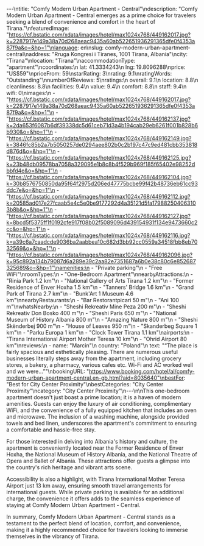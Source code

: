 ---\ntitle: "Comfy Modern Urban Apartment - Central"\ndescription: "Comfy Modern Urban Apartment - Central emerges as a prime choice for travelers seeking a blend of convenience and comfort in the heart of Tirana."\nfeaturedImage: "https://cf.bstatic.com/xdata/images/hotel/max1024x768/449162017.jpg?k=2287917e149a38a70d268aeac9435a60ab522651936291365dfe0f4353a87f9a&o=&hp=1"\nlanguage: en\nslug: comfy-modern-urban-apartment-central\naddress: "Rruga Kongresi i Tiranes, 1001 Tirana, Albania"\ncity: "Tirana"\nlocation: "Tirana"\naccommodationType: "apartment"\ncoordinates:\n  lat: 41.3334243\n  lng: 19.8096288\nprice: "US$59"\npriceFrom: 59\nstarRating: 3\nrating: 9.1\nratingWords: "Outstanding"\nnumberOfReviews: 5\nratings:\n  overall: 9.1\n  location: 8.8\n  cleanliness: 8.8\n  facilities: 9.4\n  value: 9.4\n  comfort: 8.8\n  staff: 9.4\n  wifi: 0\nimages:\n  - "https://cf.bstatic.com/xdata/images/hotel/max1024x768/449162017.jpg?k=2287917e149a38a70d268aeac9435a60ab522651936291365dfe0f4353a87f9a&o=&hp=1"\n  - "https://cf.bstatic.com/xdata/images/hotel/max1024x768/449162137.jpg?k=2da653f6087b6df39338dc5d61ceb71d3a4b194cab29eb6261f001b828b6b930&o=&hp=1"\n  - "https://cf.bstatic.com/xdata/images/hotel/max1024x768/449162149.jpg?k=3846fc85b2a7b5050257de0294aee802b0c2b197c47c9ed481cbb353818d876d&o=&hp=1"\n  - "https://cf.bstatic.com/xdata/images/hotel/max1024x768/449162125.jpg?k=23b48db09578ba7058a329095e1b8c8b4f529b969f185f65402e98252dbbfd4e&o=&hp=1"\n  - "https://cf.bstatic.com/xdata/images/hotel/max1024x768/449162104.jpg?k=30b8576750850da95f64f2975d206ed47775bcbe99f42b48736eb61cc93ddc7e&o=&hp=1"\n  - "https://cf.bstatic.com/xdata/images/hotel/max1024x768/449162112.jpg?k=20585ad017e27fcaab5e4c5e0be9177292d4a35121d5fa179882504063103b8b&o=&hp=1"\n  - "https://cf.bstatic.com/xdata/images/hotel/max1024x768/449162127.jpg?k=8bcd5f5375ff1f0192cfe917f08b02f5089096d439154931f134e9473660c2cc&o=&hp=1"\n  - "https://cf.bstatic.com/xdata/images/hotel/max1024x768/449162116.jpg?k=a39c6a7caadcde9036ba2aabbea10c682d3bb92cc0559a34518fbb8eb7032569&o=&hp=1"\n  - "https://cf.bstatic.com/xdata/images/hotel/max1024x768/449162096.jpg?k=95c892a134b79087d6a289e39c2aa82e7351687a6b0e38c80c6e852687325689&o=&hp=1"\namenities:\n  - "Private parking"\n  - "Free WiFi"\nroomTypes:\n  - "One-Bedroom Apartment"\nnearbyAttractions:\n  - "Rinia Park 1.2 km"\n  - "National Gallery of Arts Tirana 1.2 km"\n  - "Former Residence of Enver Hoxha 1.5 km"\n  - "Tanners' Bridge 1.6 km"\n  - "Grand Park of Tirana 2.7 km"\n  - "Bunk'Art 1 Museum 4.6 km"\nnearbyRestaurants:\n  - "Bar Restorantpicari 50 m"\n  - "Ani 100 m"\nwhatsNearby:\n  - "Sheshi Rekreativ Mine Peza 200 m"\n  - "Sheshi Rekreativ Don Bosko 400 m"\n  - "Sheshi Paris 650 m"\n  - "National Museum of History Albania 800 m"\n  - "Amazing Nature 800 m"\n  - "Sheshi Skënderbej 900 m"\n  - "House of Leaves 950 m"\n  - "Skanderbeg Square 1 km"\n  - "Parku Europa 1 km"\n  - "Clock Tower Tirana 1.1 km"\nairports:\n  - "Tirana International Airport Mother Teresa 10 km"\n  - "Ohrid Airport 80 km"\nreviews:\n  - name: "Marcin"\n    country: "Poland"\n    text: "“The place is fairly spacious and esthetically pleasing. There are numerous useful businesses literally steps away from the apartment, including grocery stores, a bakery, a pharmacy, various cafes etc. Wi-Fi and AC worked well and we were...”"\nbookingURL: "https://www.booking.com/hotel/al/comfy-modern-urban-apartment-central.en-gb.html?aid=8035640"\nbestFor: "Best for City Center Proximity"\nbestCategories: "City Center Proximity"\ncategory: "City Center Proximity"\n---\n\nThis one-bedroom apartment doesn't just boast a prime location; it is a haven of modern amenities. Guests can enjoy the luxury of air conditioning, complimentary WiFi, and the convenience of a fully equipped kitchen that includes an oven and microwave. The inclusion of a washing machine, alongside provided towels and bed linen, underscores the apartment's commitment to ensuring a comfortable and hassle-free stay.

For those interested in delving into Albania's history and culture, the apartment is conveniently located near the Former Residence of Enver Hoxha, the National Museum of History Albania, and the National Theatre of Opera and Ballet of Albania. These attractions offer guests a glimpse into the country's rich heritage and vibrant arts scene.

Accessibility is also a highlight, with Tirana International Mother Teresa Airport just 13 km away, ensuring smooth travel arrangements for international guests. While private parking is available for an additional charge, the convenience it offers adds to the seamless experience of staying at Comfy Modern Urban Apartment - Central.

In summary, Comfy Modern Urban Apartment - Central stands as a testament to the perfect blend of location, comfort, and convenience, making it a highly recommended choice for travelers looking to immerse themselves in the vibrancy of Tirana.